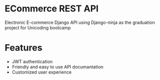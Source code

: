 # ECommerce REST API
Electronic E-commerce Django API using Django-ninja as the graduation project for Unicoding bootcamp


# Features 
- JWT authentication 
- Friendly and easy to use API documantation 
- Customized user experience 

